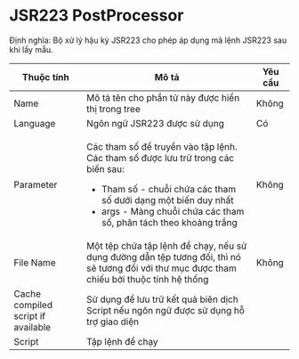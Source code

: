 # JSR223 PostProcessor

Định nghĩa: Bộ xử lý hậu kỳ JSR223 cho phép áp dụng mã lệnh JSR223 sau khi lấy mẫu.

| Thuộc tính                         | Mô tả                                                                                                                                                                                                                                         | Yêu cầu |
| ---------------------------------- | --------------------------------------------------------------------------------------------------------------------------------------------------------------------------------------------------------------------------------------------- | ------- |
| Name                               | Mô tả tên cho phần tử này được hiển thị trong tree                                                                                                                                                                                            | Không   |
| Language                           | Ngôn ngữ JSR223 được sử dụng                                                                                                                                                                                                                  | Có      |
| Parameter                          | <p>Các tham số để truyền vào tập lệnh. Các tham số được lưu trữ trong các biến sau:</p><ul><li>Tham số - chuỗi chứa các tham số dưới dạng một biến duy nhất</li><li>args - Mảng chuỗi chứa các tham số, phân tách theo khoảng trắng</li></ul> | Không   |
| File Name                          | Một tệp chứa tập lệnh để chạy, nếu sử dụng đường dẫn tệp tương đối, thì nó sẽ tương đối với thư mục được tham chiếu bởi thuộc tính hệ thống                                                                                                   | Không   |
| Cache compiled script if available | Sử dụng để lưu trữ kết quả biên dịch Script nếu ngôn ngữ được sử dụng hỗ trợ giao diện                                                                                                                                                        |         |
| Script                             | Tập lệnh để chạy                                                                                                                                                                                                                              |         |
